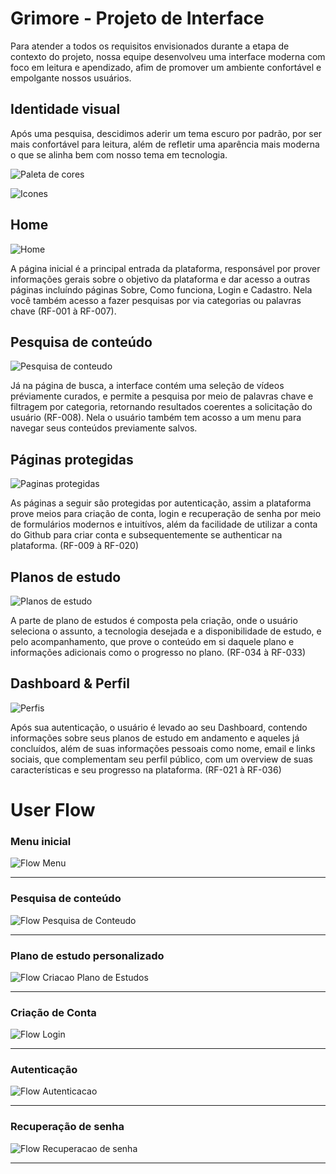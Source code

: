 # **Grimore - Projeto de Interface**

Para atender a todos os requisitos envisionados durante a etapa de contexto do projeto, nossa equipe desenvolveu uma interface moderna com foco em leitura e apendizado, afim de promover um ambiente confortável e empolgante nossos usuários.


## Identidade visual

Após uma pesquisa, descidimos aderir um tema escuro por padrão, por ser mais confortável para leitura, além de refletir uma aparência mais moderna o que se alinha bem com nosso tema em tecnologia.

![Paleta de cores](img/Cores.png)

![Icones](img/Icones.png)

## Home
![Home](img/Home.png)

A página inicial é a principal entrada da plataforma, responsável por prover informações gerais sobre o objetivo da plataforma e dar acesso a outras páginas incluíndo páginas Sobre, Como funciona, Login e Cadastro. Nela você também acesso a fazer pesquisas por via categorias ou palavras chave (RF-001 à RF-007).


## Pesquisa de conteúdo
![Pesquisa de conteudo](img/PesquisaConteudo.png)

Já na página de busca, a interface contém uma seleção de vídeos préviamente curados, e permite a pesquisa por meio de palavras chave e filtragem por categoria, retornando resultados coerentes a solicitação do usuário (RF-008). Nela o usuário também tem acosso a um menu para navegar seus conteúdos previamente salvos. 

## Páginas protegidas
![Paginas protegidas](img/PaginasProtegidas.png)

As páginas a seguir são protegidas por autenticação, assim a plataforma prove meios para criação de conta, login e recuperação de senha por meio de formulários modernos e intuitívos, além da facilidade de utilizar a conta do Github para criar conta e subsequentemente se authenticar na plataforma.
(RF-009 à RF-020)

## Planos de estudo
![Planos de estudo](img/PlanosEstudo.png)

A parte de plano de estudos é composta pela criação, onde o usuário seleciona o assunto, a tecnologia desejada e a disponibilidade de estudo, e pelo acompanhamento, que prove o conteúdo em si daquele plano e informações adicionais como o progresso no plano. (RF-034 à RF-033)

## Dashboard & Perfil
![Perfis](img/Perfis.png)

Após sua autenticação, o usuário é levado ao seu Dashboard, contendo informações sobre seus planos de estudo em andamento e aqueles já concluídos, além de suas informações pessoais como nome, email e links sociais, que complementam seu perfil público, com um overview de suas características e seu progresso na plataforma. (RF-021 à RF-036)

# User Flow

<h3>Menu inicial</h3>

![Flow Menu](img/FlowMenu.png)
<hr>

<h3>Pesquisa de conteúdo</h3>

![Flow Pesquisa de Conteudo](img/FlowPesquisaConteudo.png)
<hr>

<h3>Plano de estudo personalizado</h3>

![Flow Criacao Plano de Estudos](img/FlowCriacaoPlano.png)
<hr>

<h3>Criação de Conta</h3>

![Flow Login](img/FlowCriacaoConta.png)
<hr>

<h3>Autenticação</h3>

![Flow Autenticacao](img/FlowAutenticacao.png)
<hr>

<h3>Recuperação de senha</h3>

![Flow Recuperacao de senha](img/FlowRecuperacaoSenha.png)
<hr>
